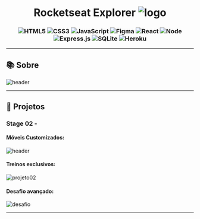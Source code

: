 
<h1 align="center">
   Rocketseat Explorer <img alt="logo" src="https://github.com/DaianedaRosa/ExploreFullStack_Rocketseat/assets/93106370/16bcd9d1-b7d5-4282-80fd-971b2b6277ad">
</h1>


<h3 align="center">

![HTML5](https://img.shields.io/badge/HTML5-E34F26?style=flat&logo=html5&logoColor=white) ![CSS3](https://img.shields.io/badge/CSS3-1572B6?style=flat&logo=css3&logoColor=white) ![JavaScript](https://img.shields.io/badge/JavaScript-F7DF1E?style=flat&logo=javascript&logoColor=black) ![Figma](https://img.shields.io/badge/-Figma-060606?style=flat&logo=Figma) ![React](https://img.shields.io/badge/React-20232A?style=flat&logo=react&logoColor=61DAFB)
![Node](https://img.shields.io/badge/Node.js-339933.svg?style=flat&logo=nodedotjs&logoColor=white) ![Express.js](https://img.shields.io/badge/express.js-%23404d59.svg?style=flat&logo=express&logoColor=%2361DAFB) ![SQLite](https://img.shields.io/badge/SQLite-003B57.svg?style=flat&logo=SQLite&logoColor=white) ![Heroku](https://img.shields.io/badge/Heroku-430098.svg?style=flat&logo=Heroku&logoColor=white)

</h3>

---

<!-- [🏠 Home](https://github.com/savionascimentodev) -->

## 📚 Sobre

<a class="#Sobre"/>

<img alt="header" src="https://github.com/DaianedaRosa/ExploreFullStack_Rocketseat/assets/93106370/0fcf457b-61d2-4270-ac26-2cfc748f598a">

---

## 👾 Projetos

<a class="projects"></a>

### Stage 02 -

#### Móveis Customizados:

<img alt="header" src="https://github.com/DaianedaRosa/ExploreFullStack_Rocketseat/assets/93106370/f5be7cf1-2282-486f-824f-678a3ec700d3">

#### Treinos exclusivos:

![projeto02](https://github.com/DaianedaRosa/ExploreFullStack_Rocketseat/assets/93106370/f70b3416-5421-4cbb-9ba1-2bceb62e2042)

#### Desafio avançado: 

![desafio](https://github.com/DaianedaRosa/ExploreFullStack_Rocketseat/assets/93106370/26850306-d2af-46d5-8124-60d2dab39189)










---



